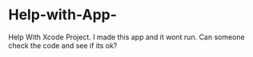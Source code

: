 Help-with-App-
==============

Help With Xcode Project. I made this app and it wont run. Can someone check the code and see if its ok?

